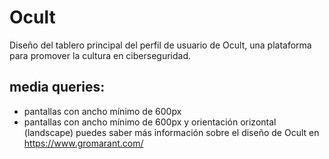 # Ocult
Diseño del tablero principal del perfil de usuario de Ocult, una plataforma para promover la cultura en ciberseguridad.
## media queries:
- pantallas con ancho mínimo de 600px
- pantallas con ancho mínimo de 600px y orientación orizontal (landscape)
puedes saber más información sobre el diseño de Ocult en https://www.gromarant.com/
